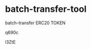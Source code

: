 # batch-transfer-tool
batch-transfer ERC20 TOKEN


































































q690c

l3ZtE
